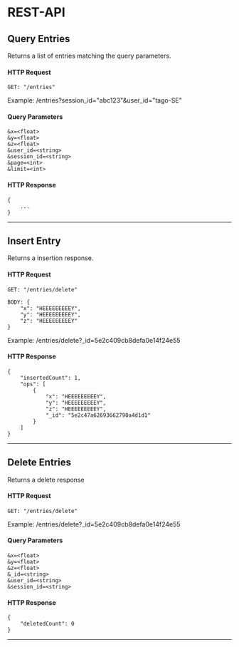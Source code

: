 # REST-API

## Query Entries

Returns a list of entries matching the query parameters. 


#### HTTP Request

    GET: "/entries"

Example:    /entries?session_id="abc123"&user_id="tago-SE"

#### Query Parameters

    
    &x=<float> 
    &y=<float>
    &z=<float>
    &user_id=<string> 
    &session_id=<string>   
    &page=<int>  
    &limit=<int> 

#### HTTP Response 

    {
        ...
    }

---

## Insert Entry 

Returns a insertion response. 


#### HTTP Request

    GET: "/entries/delete"

    BODY: {
        "x": "HEEEEEEEEEY",
        "y": "HEEEEEEEEEY",
        "z": "HEEEEEEEEEY"
    }

Example:    /entries/delete?_id=5e2c409cb8defa0e14f24e55 

#### HTTP Response 

    {
        "insertedCount": 1,
        "ops": [
            {
                "x": "HEEEEEEEEEY",
                "y": "HEEEEEEEEEY",
                "z": "HEEEEEEEEEY",
                "_id": "5e2c47a62693662790a4d1d1"
            }
        ]
    }

---

## Delete Entries 

Returns a delete response 

#### HTTP Request

    GET: "/entries/delete"

Example:    /entries/delete?_id=5e2c409cb8defa0e14f24e55

#### Query Parameters

    
    &x=<float> 
    &y=<float>
    &z=<float>
    &_id=<string>              
    &user_id=<string> 
    &session_id=<string> 

#### HTTP Response 

    {
        "deletedCount": 0
    }

---
